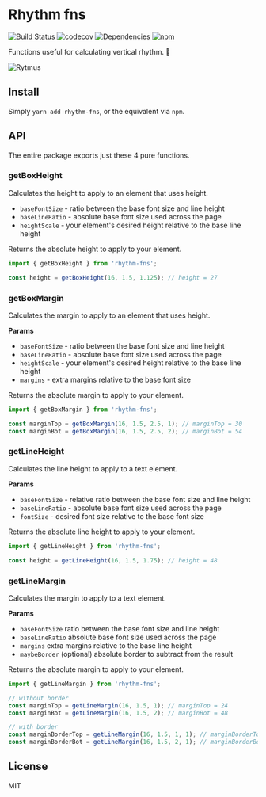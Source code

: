 # Rhythm fns

[![Build Status](https://travis-ci.org/oreqizer/rhythm-fns.svg?branch=master)](https://travis-ci.org/oreqizer/rhythm-fns)
[![codecov](https://codecov.io/gh/oreqizer/rhythm-fns/branch/master/graph/badge.svg)](https://codecov.io/gh/oreqizer/rhythm-fns)
![Dependencies](https://img.shields.io/badge/dependencies-none-brightgreen.svg)
[![npm](https://img.shields.io/npm/v/rhythm-fns.svg)](https://www.npmjs.com/package/rhythm-fns)

Functions useful for calculating vertical rhythm. :musical_note:

![Rytmus](http://imgur.com/UlX8gHu.jpg)

## Install

Simply `yarn add rhythm-fns`, or the equivalent via `npm`.

## API

The entire package exports just these 4 pure functions.

### getBoxHeight

Calculates the height to apply to an element that uses height.

 * `baseFontSize` - ratio between the base font size and line height
 * `baseLineRatio` - absolute base font size used across the page
 * `heightScale` - your element's desired height relative to the base line height

Returns the absolute height to apply to your element.

```js
import { getBoxHeight } from 'rhythm-fns';

const height = getBoxHeight(16, 1.5, 1.125); // height = 27
```

### getBoxMargin

Calculates the margin to apply to an element that uses height.

**Params**

 * `baseFontSize` - ratio between the base font size and line height
 * `baseLineRatio` - absolute base font size used across the page
 * `heightScale` - your element's desired height relative to the base line height
 * `margins` - extra margins relative to the base font size

Returns the absolute margin to apply to your element.

```js
import { getBoxMargin } from 'rhythm-fns';

const marginTop = getBoxMargin(16, 1.5, 2.5, 1); // marginTop = 30
const marginBot = getBoxMargin(16, 1.5, 2.5, 2); // marginBot = 54
```

### getLineHeight

Calculates the line height to apply to a text element.

**Params**

 * `baseFontSize` - relative ratio between the base font size and line height
 * `baseLineRatio` - absolute base font size used across the page
 * `fontSize` - desired font size relative to the base font size
 
Returns the absolute line height to apply to your element.

```js
import { getLineHeight } from 'rhythm-fns';

const height = getLineHeight(16, 1.5, 1.75); // height = 48
```

### getLineMargin

Calculates the margin to apply to a text element.

**Params**

 * `baseFontSize` ratio between the base font size and line height
 * `baseLineRatio` absolute base font size used across the page
 * `margins` extra margins relative to the base line height
 * `maybeBorder` (optional) absolute border to subtract from the result

Returns the absolute margin to apply to your element.

```js
import { getLineMargin } from 'rhythm-fns';

// without border
const marginTop = getLineMargin(16, 1.5, 1); // marginTop = 24
const marginBot = getLineMargin(16, 1.5, 2); // marginBot = 48

// with border
const marginBorderTop = getLineMargin(16, 1.5, 1, 1); // marginBorderTop = 23
const marginBorderBot = getLineMargin(16, 1.5, 2, 1); // marginBorderBot = 47
```

## License

MIT
